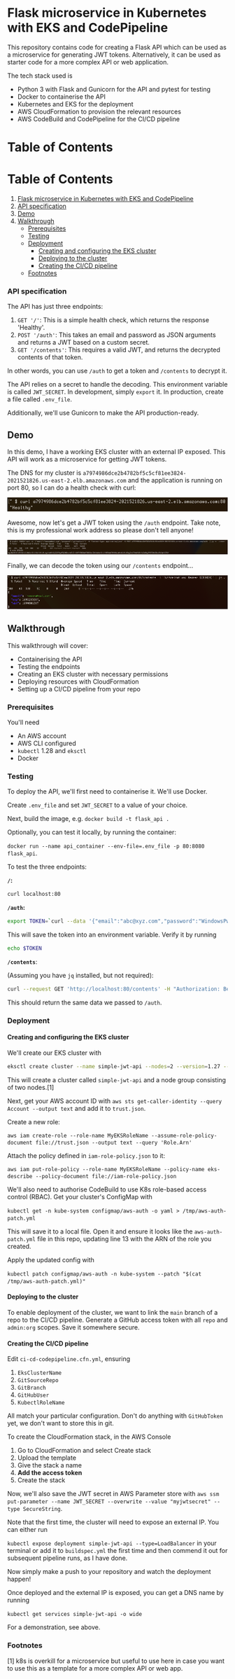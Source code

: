 # Flask microservice in Kubernetes with EKS and CodePipeline
This repository contains code for creating a Flask API which can be used as a microservice for generating JWT tokens. Alternatively, it can be used as starter code for a more complex API or web application.

The tech stack used is 
- Python 3 with Flask and Gunicorn for the API and pytest for testing
- Docker to containerise the API 
- Kubernetes and EKS for the deployment
- AWS CloudFormation to provision the relevant resources
- AWS CodeBuild and CodePipeline for the CI/CD pipeline

# Table of Contents
# Table of Contents
1. [Flask microservice in Kubernetes with EKS and CodePipeline](#flask-microservice-in-kubernetes-with-eks-and-codepipeline)
2. [API specification](#api-specification)
3. [Demo](#demo)
4. [Walkthrough](#walkthrough)
   - [Prerequisites](#prerequisites)
   - [Testing](#testing)
   - [Deployment](#deployment)
     - [Creating and configuring the EKS cluster](#creating-and-configuring-the-eks-cluster)
     - [Deploying to the cluster](#deploying-to-the-cluster)
     - [Creating the CI/CD pipeline](#creating-the-cicd-pipeline)
   - [Footnotes](#footnotes)


### API specification
The API has just three endpoints:
1. `GET '/'`: This is a simple health check, which returns the response 'Healthy'.
2. `POST '/auth'`: This takes an email and password as JSON arguments and returns a JWT based on a custom secret.
3. `GET '/contents'`: This requires a valid JWT, and returns the decrypted contents of that token.

In other words, you can use `/auth` to get a token and `/contents` to decrypt it. 

The API relies on a secret to handle the decoding. This environment variable is called `JWT_SECRET`. In development, simply `export` it. In production, create a file called `.env_file`.

Additionally, we'll use Gunicorn to make the API production-ready.

## Demo 
In this demo, I have a working EKS cluster with an external IP exposed. This API will work as a microservice for getting JWT tokens. 

The DNS for my cluster is `a7974986dce2b4782bf5c5cf81ee3824-2021521826.us-east-2.elb.amazonaws.com` and the application is running on port 80, so I can do a health check with curl:

![alt text](/readme_assets/health_check.png)

Awesome, now let's get a JWT token using the `/auth` endpoint. Take note, this is my professional work address so please don't tell anyone!

![alt text](/readme_assets/auth.png)

Finally, we can decode the token using our `/contents` endpoint...

![alt text](/readme_assets/contents.png)

## Walkthrough
This walkthrough will cover:

- Containerising the API 
- Testing the endpoints
- Creating an EKS cluster with necessary permissions
- Deploying resources with CloudFormation
- Setting up a CI/CD pipeline from your repo 

### Prerequisites
You'll need

- An AWS account
- AWS CLI configured
- `kubectl` 1.28 and `eksctl`
- Docker 

### Testing  
To deploy the API, we'll first need to containerise it. We'll use Docker. 

Create `.env_file` and set `JWT_SECRET` to a value of your choice.

Next, build the image, e.g. `docker build -t flask_api .`

Optionally, you can test it locally, by running the container:

`docker run --name api_container --env-file=.env_file -p 80:8080 flask_api`. 

To test the three endpoints:

**`/`:** 

```bash
curl localhost:80
```


**`/auth`:**
```bash
export TOKEN=`curl --data '{"email":"abc@xyz.com","password":"WindowsPwd"}' --header "Content-Type: application/json" -X POST localhost:80/auth  | jq -r '.token'`
```

This will save the token into an environment variable. Verify it by running 

```bash
echo $TOKEN
```

**`/contents`**:

(Assuming you have `jq` installed, but not required):

```bash
curl --request GET 'http://localhost:80/contents' -H "Authorization: Bearer ${TOKEN}" | jq .
```
This should return the same data we passed to `/auth`. 

### Deployment
#### Creating and configuring the EKS cluster
We'll create our EKS cluster with 

```bash
eksctl create cluster --name simple-jwt-api --nodes=2 --version=1.27 --instance-types=t2.medium --region=us-east-2
```

This will create a cluster called `simple-jwt-api` and a node group consisting of two nodes.[1]

Next, get your AWS account ID with 
`aws sts get-caller-identity --query Account --output text`
and add it to `trust.json`. 

Create a new role:
```
aws iam create-role --role-name MyEKSRoleName --assume-role-policy-document file://trust.json --output text --query 'Role.Arn'
```

Attach the policy defined in `iam-role-policy.json` to it:
```
aws iam put-role-policy --role-name MyEKSRoleName --policy-name eks-describe --policy-document file://iam-role-policy.json
```

We'll also need to authorise CodeBuild to use K8s role-based access control (RBAC). Get your cluster's ConfigMap with 

`kubectl get -n kube-system configmap/aws-auth -o yaml > /tmp/aws-auth-patch.yml`

This will save it to a local file. Open it and ensure it looks like the `aws-auth-patch.yml` file in this repo, updating line 13 with the ARN of the role you created.

Apply the updated config with

`kubectl patch configmap/aws-auth -n kube-system --patch "$(cat /tmp/aws-auth-patch.yml)"`

#### Deploying to the cluster
To enable deployment of the cluster, we want to link the `main` branch of a repo to the CI/CD pipeline. Generate a GitHub access token with all `repo` and `admin:org` scopes. Save it somewhere secure.

#### Creating the CI/CD pipeline
Edit `ci-cd-codepipeline.cfn.yml`, ensuring 

   1. `EksClusterName`
   2. `GitSourceRepo` 
   3. `GitBranch` 
   4. `GitHubUser`
   5. `KubectlRoleName`

All match your particular configuration. Don't do anything with `GitHubToken` yet, we don't want to store this in git.

To create the CloudFormation stack, in the AWS Console

   1. Go to CloudFormation and select Create stack 
   2. Upload the template
   3. Give the stack a name
   4. **Add the access token**
   5. Create the stack 

Now, we'll also save the JWT secret in AWS Parameter store with 
`aws ssm put-parameter --name JWT_SECRET --overwrite --value "myjwtsecret" --type SecureString`. 

Note that the first time, the cluster will need to expose an external IP. You can either run 

`kubectl expose deployment simple-jwt-api --type=LoadBalancer` in your terminal or add it to `buildspec.yml` the first time and then commend it out for subsequent pipeline runs, as I have done.

Now simply make a push to your repository and watch the deployment happen!

Once deployed and the external IP is exposed, you can get a DNS name by running

`kubectl get services simple-jwt-api -o wide`

For a demonstration, see above.

### Footnotes
[1] k8s is overkill for a microservice but useful to use here in case you want to use this as a template for a more complex API or web app.